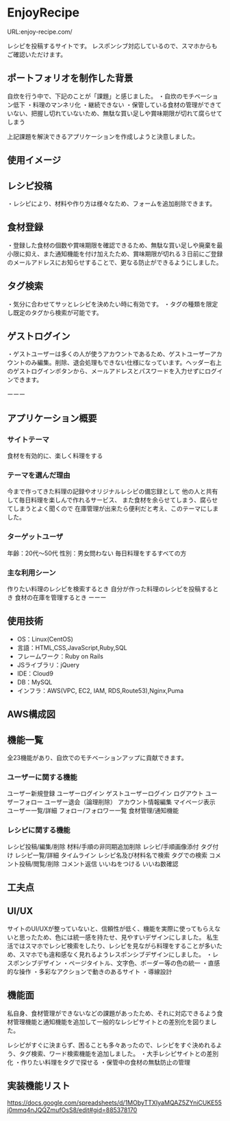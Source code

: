 # EnjoyRecipe
URL:enjoy-recipe.com/

レシピを投稿するサイトです。
レスポンシブ対応しているので、スマホからもご確認いただけます。

## ポートフォリオを制作した背景
自炊を行う中で、下記のことが「課題」と感じました。
・自炊のモチベーション低下
・料理のマンネリ化
・継続できない
・保管している食材の管理ができていない、把握し切れていないため、無駄な買い足しや賞味期限が切れて腐らせてしまう

上記課題を解決できるアプリケーションを作成しようと決意しました。


## 使用イメージ

## レシピ投稿
・レシピにより、材料や作り方は様々なため、フォームを追加削除できます。
## 食材登録
・登録した食材の個数や賞味期限を確認できるため、無駄な買い足しや廃棄を最小限に抑え、また通知機能を付け加えたため、賞味期限が切れる３日前にご登録のメールアドレスにお知らせすることで、更なる防止ができるようにしました。
## タグ検索
・気分に合わせてサッとレシピを決めたい時に有効です。
・タグの種類を限定し既定のタグから検索が可能です。
## ゲストログイン
・ゲストユーザーは多くの人が使うアカウントであるため、ゲストユーザーアカウントのみ編集。削除、退会処理もできない仕様になっています。ヘッダー右上のゲストログインボタンから、メールアドレスとパスワードを入力せずにログインできます。


ーーー
## アプリケーション概要
### サイトテーマ
食材を有効的に、楽しく料理をする

### テーマを選んだ理由
今まで作ってきた料理の記録やオリジナルレシピの備忘録として
他の人と共有して毎日料理を楽しんで作れるサービス、
また食材を余らせてしまう、腐らせてしまうとよく聞くので
在庫管理が出来たら便利だと考え、このテーマにしました。

### ターゲットユーザ
年齢：20代〜50代
性別：男女問わない
毎日料理をするすべての方

### 主な利用シーン
作りたい料理のレシピを検索するとき
自分が作った料理のレシピを投稿するとき
食材の在庫を管理するとき
ーーー


## 使用技術
- OS：Linux(CentOS)
- 言語：HTML,CSS,JavaScript,Ruby,SQL
- フレームワーク：Ruby on Rails
- JSライブラリ：jQuery
- IDE：Cloud9
- DB：MySQL
- インフラ：AWS(VPC, EC2, IAM, RDS,Route53),Nginx,Puma


## AWS構成図



## 機能一覧
全23機能があり、自炊でのモチベーションアップに貢献できます。

### ユーザーに関する機能
ユーザー新規登録
ユーザーログイン
ゲストユーザーログイン
ログアウト
ユーザーフォロー
ユーザー退会（論理削除）
アカウント情報編集
マイページ表示
ユーザー一覧/詳細
フォロー/フォロワー一覧
食材管理/通知機能

### レシピに関する機能
レシピ投稿/編集/削除
材料/手順の非同期追加削除
レシピ/手順画像添付
タグ付け
レシピ一覧/詳細
タイムライン
レシピ名及び材料名で検索
タグでの検索
コメント投稿/閲覧/削除
コメント返信
いいねをつける
いいね数確認


## 工夫点
## UI/UX
サイトのUI/UXが整っていないと、信頼性が低く、機能を実際に使ってもらえないと思ったため、色には統一感を持たせ、見やすいデザインにしました。
私生活ではスマホでレシピ検索をしたり、レシピを見ながら料理をすることが多いため、スマホでも違和感なく見れるようレスポンシブデザインにしました。
・レスポンシブデザイン
・ページタイトル、文字色、ボーダー等の色の統一
・直感的な操作
・多彩なアクションで動きのあるサイト
・導線設計

## 機能面
私自身、食材管理ができないなどの課題があったため、それに対応できるよう食材管理機能と通知機能を追加して一般的なレシピサイトとの差別化を図りました。

レシピがすぐに決まらず、困ることも多々あったので、レシピをすぐ決めれるよう、タグ検索、ワード検索機能を追加しました。
・大手レシピサイトとの差別化
・作りたい料理をタグで探せる
・保管中の食材の無駄防止の管理




## 実装機能リスト
https://docs.google.com/spreadsheets/d/1MObyTTXIyaMQAZ5ZYniCUKE55j0mmq4nJQQZmufOsS8/edit#gid=885378170